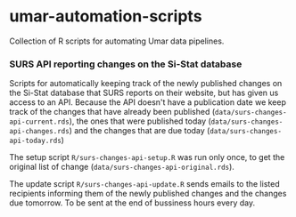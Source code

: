 # umar-automation-scripts

Collection of R scripts for automating Umar data pipelines.

### SURS API reporting changes on the Si-Stat database

Scripts for automatically keeping track of the newly published changes on the Si-Stat database that SURS reports on their website, but has given us access to an API. Because the API doesn't have a publication date we keep track of the changes that have already been published (`data/surs-changes-api-current.rds`), the ones that were published today (`data/surs-changes-api-changes.rds`) and the changes that are due today (`data/surs-changes-api-today.rds`)

The setup script `R/surs-changes-api-setup.R` was run only once, to get the original list of change (`data/surs-changes-api-original.rds`).


The update script `R/surs-changes-api-update.R` sends emails to the listed recipients informing them of the newly published changes and the changes due tomorrow. To be sent at the end of bussiness hours every day. 


